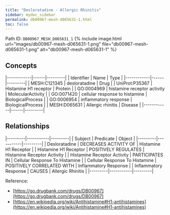 ```yaml
---
title: "Desloratadine - Allergic Rhinitis"
sidebar: mydoc_sidebar
permalink: db00967-mesh-d065631-1.html
toc: false 
---
```



Path ID: `DB00967_MESH_D065631_1`
{% include image.html url="images/db00967-mesh-d065631-1.png" file="db00967-mesh-d065631-1.png" alt="db00967-mesh-d065631-1" %}

## Concepts

|------------|------|---------|
| Identifier | Name | Type    |
|------------|------|---------|
| MESH:C121345 | desloratadine | Drug |
| UniProt:P35367 | Histamine H1 receptor | Protein |
| GO:0004969 | histamine receptor activity | MolecularActivity |
| GO:0071420 | cellular response to histamine | BiologicalProcess |
| GO:0006954 | inflammatory response | BiologicalProcess |
| MESH:D065631 | Allergic rhinitis | Disease |
|------------|------|---------|

## Relationships

|---------|-----------|---------|
| Subject | Predicate | Object  |
|---------|-----------|---------|
| Desloratadine | DECREASES ACTIVITY OF | Histamine H1 Receptor |
| Histamine H1 Receptor | POSITIVELY REGULATES | Histamine Receptor Activity |
| Histamine Receptor Activity | PARTICIPATES IN | Cellular Response To Histamine |
| Cellular Response To Histamine | POSITIVELY CORRELATED WITH | Inflammatory Response |
| Inflammatory Response | CAUSES | Allergic Rhinitis |
|---------|-----------|---------|

Reference: 
  - [https://go.drugbank.com/drugs/DB00967](https://go.drugbank.com/drugs/DB00967)
  - [https://en.wikipedia.org/wiki/Antihistamine#H1-antihistamines](https://en.wikipedia.org/wiki/Antihistamine#H1-antihistamines)
